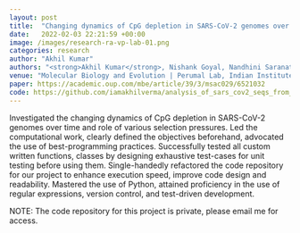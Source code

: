 ```yaml
---
layout: post
title:  "Changing dynamics of CpG depletion in SARS-CoV-2 genomes over time and the role of various selection pressures"
date:   2022-02-03 22:21:59 +00:00
image: /images/research-ra-vp-lab-01.png
categories: research
author: "Akhil Kumar"
authors: "<strong>Akhil Kumar</strong>, Nishank Goyal, Nandhini Saranathan, Sonam Dhamija, Saurabh Saraswat, Manoj B Menon, Perumal Vivekanandan"
venue: "Molecular Biology and Evolution | Perumal Lab, Indian Institute of Technology Delhi"
paper: https://academic.oup.com/mbe/article/39/3/msac029/6521032
code: https://github.com/iamakhilverma/analysis_of_sars_cov2_seqs_from_gisaid.git
---
```

Investigated the changing dynamics of CpG depletion in SARS-CoV-2 genomes over time and role of various selection pressures. Led the computational work, clearly defined the objectives beforehand, advocated the use of best-programming practices. Successfully tested all custom written functions, classes by designing exhaustive test-cases for unit testing before using them. Single-handedly refactored the code repository for our project to enhance execution speed, improve code design and readability. Mastered the use of Python, attained proficiency in the use of regular expressions, version control, and test-driven development.

NOTE: The code repository for this project is private, please email me for access.